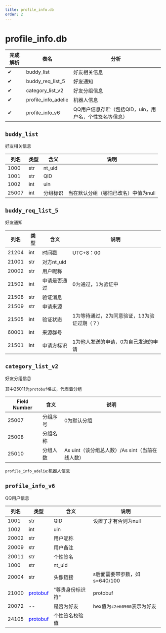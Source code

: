 ```yaml
---
title: profile_info.db
order: 2
---
```


# profile_info.db
| 完成解析 | 表名                | 分析                                                   |
| -------- | ------------------- | ------------------------------------------------------ |
| ✔        | buddy_list          | 好友相关信息                                           |
| ✔        | buddy_req_list_5    | 好友通知                                               |
| ✔        | category_list_v2    | 好友分组信息                                           |
| ✔        | profile_info_adelie | 机器人信息                                             |
| ✔        | profile_info_v6     | QQ用户信息存贮（包括QID，uin，用户名，个性签名等信息） |

## `buddy_list`
好友相关信息

| 列名  | 类型 | 含义     | 说明                                 |
| ----- | ---- | -------- | ------------------------------------ |
| 1000  | str  | nt_uid   |                                      |
| 1001  | str  | QID      |                                      |
| 1002  | int  | uin      |                                      |
| 25007 | int  | 分组标识 | 当在默认分组（哪怕已改名）中值为null |

## `buddy_req_list_5`
好友通知

| 列名  | 类型 | 含义         | 说明                                         |
| ----- | ---- | ------------ | -------------------------------------------- |
| 21204 | int  | 时间戳       | UTC+8：00                                    |
| 21001 | str  | 对方nt_uid   |                                              |
| 20002 | str  | 用户昵称     |                                              |
| 21502 | int  | 申请是否通过 | 0为通过，1为验证中                           |
| 21508 | str  | 验证消息     |                                              |
| 21509 | str  | 申请来源     |                                              |
| 21505 | int  | 验证状态     | 1为等待通过，2为同意验证，13为验证过期（？） |
| 60001 | int  | 来源群号     |                                              |
| 21501 | int  | 申请方标识   | 1为他人发送的申请，0为自己发送的申请         |

## `category_list_v2`
好友分组信息

其中25011为`protobuf`格式，代表着分组

| **Field Number** | 含义     | 说明                                            |
| ---------------- | -------- | ----------------------------------------------- |
| 25007            | 分组序号 | 0为默认分组                                     |
| 25008            | 分组名称 |                                                 |
| 25010            | 分组人数 | As uint（该分组总人数）/As sint（当前在线人数） |

`profile_info_adelie`:机器人信息

## `profile_info_v6`
QQ用户信息

| 列名  | 类型                                      | 含义             | 说明                         |
| ----- | ----------------------------------------- | ---------------- | ---------------------------- |
| 1001  | str                                       | QID              | 设置了才有否则为null         |
| 1002  | int                                       | uin              |                              |
| 20002 | str                                       | 用户昵称         |                              |
| 20009 | str                                       | 用户备注         |                              |
| 20011 | str                                       | 个性签名         |                              |
| 1000  | str                                       | nt_uid           |                              |
| 20004 | str                                       | 头像链接         | s后面需要带参数，如s=640/100 |
| 21000 | <span style="color:blue;">protobuf</span> | "尊贵身份标识符" | protobuf                     |
| 20072 | --                                        | 是否为好友       | hex值为`c2e60900`表示为好友  |
| 24105 | <span style="color:blue;">protobuf</span> | 个性签名校验值   |                              |


